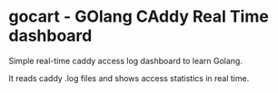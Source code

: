 <!--
SPDX-FileCopyrightText: 2023 Simon Dalvai <info@simondalvai.org>

SPDX-License-Identifier: CC0-1.0
-->

# gocart - GOlang CAddy Real Time dashboard  
Simple real-time caddy access log dashboard to learn Golang.

It reads caddy .log files and shows access statistics in real time.  